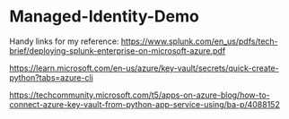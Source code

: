 # Managed-Identity-Demo

Handy links for my reference:
https://www.splunk.com/en_us/pdfs/tech-brief/deploying-splunk-enterprise-on-microsoft-azure.pdf

https://learn.microsoft.com/en-us/azure/key-vault/secrets/quick-create-python?tabs=azure-cli

https://techcommunity.microsoft.com/t5/apps-on-azure-blog/how-to-connect-azure-key-vault-from-python-app-service-using/ba-p/4088152
